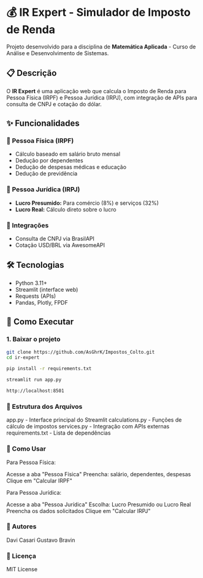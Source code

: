 # 💰 IR Expert - Simulador de Imposto de Renda

Projeto desenvolvido para a disciplina de **Matemática Aplicada** - Curso de Análise e Desenvolvimento de Sistemas.

## 📋 Descrição

O **IR Expert** é uma aplicação web que calcula o Imposto de Renda para Pessoa Física (IRPF) e Pessoa Jurídica (IRPJ), com integração de APIs para consulta de CNPJ e cotação do dólar.

## ✨ Funcionalidades

### 👤 Pessoa Física (IRPF)
- Cálculo baseado em salário bruto mensal
- Dedução por dependentes
- Dedução de despesas médicas e educação
- Dedução de previdência

### 🏢 Pessoa Jurídica (IRPJ)
- **Lucro Presumido:** Para comércio (8%) e serviços (32%)
- **Lucro Real:** Cálculo direto sobre o lucro

### 🔗 Integrações
- Consulta de CNPJ via BrasilAPI
- Cotação USD/BRL via AwesomeAPI

## 🛠️ Tecnologias

- Python 3.11+
- Streamlit (interface web)
- Requests (APIs)
- Pandas, Plotly, FPDF

## 🚀 Como Executar

### 1. Baixar o projeto
```bash
git clone https://github.com/AsGhrK/Impostos_Colto.git
cd ir-expert
```
```bash
pip install -r requirements.txt
```
```bash
streamlit run app.py
```
```bash
http://localhost:8501
```
### 📁 Estrutura dos Arquivos

app.py - Interface principal do Streamlit
calculations.py - Funções de cálculo de impostos
services.py - Integração com APIs externas
requirements.txt - Lista de dependências

### 🧮 Como Usar
Para Pessoa Física:

Acesse a aba "Pessoa Física"
Preencha: salário, dependentes, despesas
Clique em "Calcular IRPF"

Para Pessoa Jurídica:

Acesse a aba "Pessoa Jurídica"
Escolha: Lucro Presumido ou Lucro Real
Preencha os dados solicitados
Clique em "Calcular IRPJ"

### 👥 Autores

Davi Casari
Gustavo Bravin

### 📄 Licença
MIT License
